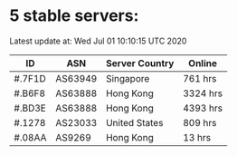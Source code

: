 # 5 stable servers:

Latest update at: Wed Jul 01 10:10:15 UTC 2020

| ID | ASN | Server Country | Online |
| -- | --- | -------------- | ------ |
| #.7F1D | AS63949 | Singapore | 761 hrs |
| #.B6F8 | AS63888 | Hong Kong | 3324 hrs |
| #.BD3E | AS63888 | Hong Kong | 4393 hrs |
| #.1278 | AS23033 | United States | 809 hrs |
| #.08AA | AS9269 | Hong Kong | 13 hrs |

